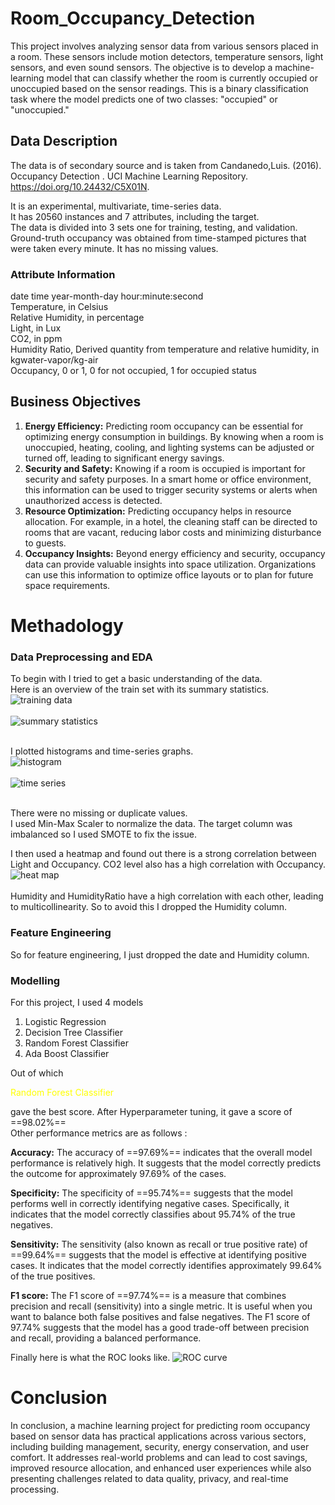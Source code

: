 # Room_Occupancy_Detection
This project involves analyzing sensor data from various sensors placed in a room. These sensors include motion detectors, temperature sensors, light sensors, and even sound sensors. The objective is to develop a machine-learning model that can classify whether the room is currently occupied or unoccupied based on the sensor readings. This is a binary classification task where the model predicts one of two classes: "occupied" or "unoccupied."

## Data Description
The data is of secondary source and is taken from
Candanedo,Luis. (2016). Occupancy Detection . UCI Machine Learning Repository.<br> https://doi.org/10.24432/C5X01N.

It is an experimental, multivariate, time-series data. <br>
It has 20560 instances and 7 attributes, including the target. <br>
The data is divided into 3 sets one for training, testing, and validation. Ground-truth occupancy was obtained from time-stamped pictures that were taken every minute.
It has no missing values.

### Attribute Information
date time year-month-day hour:minute:second <br>
Temperature, in Celsius <br>
Relative Humidity, in percentage <br>
Light, in Lux <br>
CO2, in ppm <br>
Humidity Ratio, Derived quantity from temperature and relative humidity, in kgwater-vapor/kg-air <br>
Occupancy, 0 or 1, 0 for not occupied, 1 for occupied status 

## Business Objectives
1. **Energy Efficiency:** Predicting room occupancy can be essential for optimizing energy consumption in buildings. By knowing when a room is unoccupied, heating, cooling, and lighting systems can be adjusted or turned off, leading to significant energy savings.
2. **Security and Safety:** Knowing if a room is occupied is important for security and safety purposes. In a smart home or office environment, this information can be used to trigger security systems or alerts when unauthorized access is detected.
3. **Resource Optimization:** Predicting occupancy helps in resource allocation. For example, in a hotel, the cleaning staff can be directed to rooms that are vacant, reducing labor costs and minimizing disturbance to guests.
4. **Occupancy Insights:** Beyond energy efficiency and security, occupancy data can provide valuable insights into space utilization. Organizations can use this information to optimize office layouts or to plan for future space requirements.

# Methadology
### Data Preprocessing and EDA
To begin with I tried to get a basic understanding of the data. <br>
Here is an overview of the train set with its summary statistics.
![training data](plots/data.png) <br><br>
![summary statistics](plots/descstats.png) <br><br>

I plotted histograms and time-series graphs.  
![histogram](plots/hist.png) <br><br>
![time series](plots/timeseries.png) <br><br>

There were no missing or duplicate values. <br>
I used Min-Max Scaler to normalize the data. The target column was imbalanced so I used SMOTE to fix the issue. 

I then used a heatmap and found out there is a strong correlation between Light and Occupancy. CO2 level also has a high correlation with Occupancy. <br>
![heat map](plots/heatmap.png) <br><br>
Humidity and HumidityRatio have a high correlation with each other, leading to multicollinearity. So to avoid this I dropped the Humidity column.

### Feature Engineering
So for feature engineering, I just dropped the date and Humidity column.

### Modelling
For this project, I used 4 models
1. Logistic Regression
2. Decision Tree Classifier 
3. Random Forest Classifier 
4. Ada Boost Classifier

Out of which <p style="color:yellow">Random Forest Classifier</p> gave the best score. After Hyperparameter tuning, it gave a score of ==98.02%== <br>
Other performance metrics are as follows : 

**Accuracy:** The accuracy of ==97.69%== indicates that the overall model performance is relatively high. It suggests that the model correctly predicts the outcome for approximately 97.69% of the cases.<br>

**Specificity:** The specificity of ==95.74%== suggests that the model performs well in correctly identifying negative cases. Specifically, it indicates that the model correctly classifies about 95.74% of the true negatives.<br>

**Sensitivity:** The sensitivity (also known as recall or true positive rate) of ==99.64%== suggests that the model is effective at identifying positive cases. It indicates that the model correctly identifies approximately 99.64% of the true positives.<br>

**F1 score:** The F1 score of ==97.74%== is a measure that combines precision and recall (sensitivity) into a single metric. It is useful when you want to balance both false positives and false negatives. The F1 score of 97.74% suggests that the model has a good trade-off between precision and recall, providing a balanced performance.

Finally here is what the ROC looks like.
![ROC curve](plots/ROC.png)

# Conclusion
In conclusion, a machine learning project for predicting room occupancy based on sensor data has practical applications across various sectors, including building management, security, energy conservation, and user comfort. It addresses real-world problems and can lead to cost savings, improved resource allocation, and enhanced user experiences while also presenting challenges related to data quality, privacy, and real-time processing.
